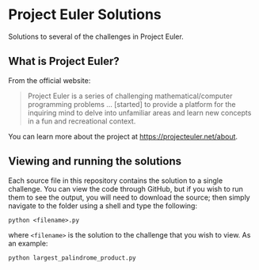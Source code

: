 # Project Euler Solutions

Solutions to several of the challenges in Project Euler.

## What is Project Euler?

From the official website:

> Project Euler is a series of challenging mathematical/computer programming problems … [started] to provide a platform for the inquiring mind to delve into unfamiliar areas and learn new concepts in a fun and recreational context.

You can learn more about the project at https://projecteuler.net/about.

## Viewing and running the solutions

Each source file in this repository contains the solution to a single challenge. You can view the code through GitHub, but if you wish to run them to see the output, you will need to download the source; then simply navigate to the folder using a shell and type the following:

```python <filename>.py```

where ```<filename>``` is the solution to the challenge that you wish to view. As an example:

```python largest_palindrome_product.py```
